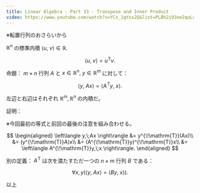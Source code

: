 ```yaml
---
title: Linear Algebra - Part 33 - Transpose and Inner Product
video: https://www.youtube.com/watch?v=YCs_1qYxs2Q&list=PLBh2i93oe2quLc5zaxD0WHzQTGrXMwAI6&index=33
---
```


※転置行列のおさらいから

$\mathbb R^n$ の標準内積 ${\left\langle u,\;v \right\rangle \in \mathbb R.}$

$$
\left\langle u,\;v \right\rangle = u^{\!\mathrm{T}}v.
$$

命題： $m \times n$ 行列 $A$ と ${x \in \mathbb R^n,}$
${y \in \mathbb R^m}$ に対して：

$$
\left\langle y,\;Ax \right\rangle = \left\langle A^{\!\mathrm{T}}y,\;x \right\rangle.
$$

左辺と右辺はそれぞれ $\mathbb R^m, \mathbb R^n$ の内積だ。

証明：

※今回最初の等式と前回の最後の注意を組み合わせる。

$$
\begin{aligned}
    \left\langle y,\;Ax \right\rangle
    &= y^{\!\mathrm{T}}(Ax)\\
    &= (y^{\!\mathrm{T}}A)x\\
    &= (A^{\!\mathrm{T}}y)^{\!\mathrm{T}}x\\
    &= \left\langle A^{\!\mathrm{T}}y,\;x \right\rangle.
\end{aligned}
$$

別の定義：
$A^{\!\mathrm{T}}$ は次を満たすただ一つの $n \times m$ 行列 $B$ である：

$$
\forall x, y \left(
\left\langle y,\;Ax \right\rangle
= \left\langle By,\;x \right\rangle\right).
$$

以上
